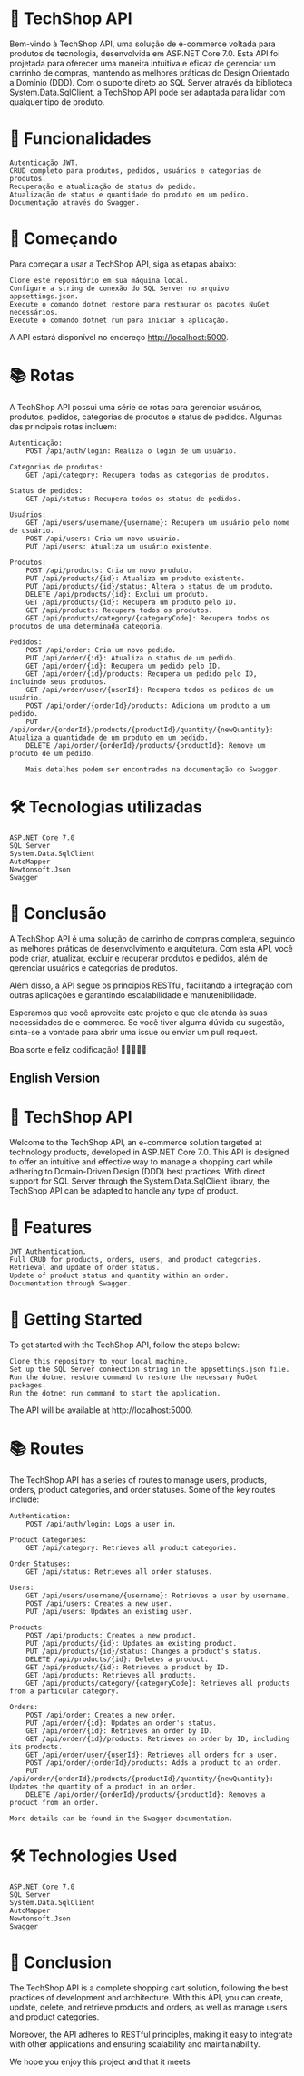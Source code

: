 # 📰 TechShop API

Bem-vindo à TechShop API, uma solução de e-commerce voltada para produtos de tecnologia, desenvolvida em ASP.NET Core 7.0. Esta API foi projetada para oferecer uma maneira intuitiva e eficaz de gerenciar um carrinho de compras, mantendo as melhores práticas do Design Orientado a Domínio (DDD). Com o suporte direto ao SQL Server através da biblioteca System.Data.SqlClient, a TechShop API pode ser adaptada para lidar com qualquer tipo de produto.

# 🌟 Funcionalidades

    Autenticação JWT.
    CRUD completo para produtos, pedidos, usuários e categorias de produtos.
    Recuperação e atualização de status do pedido.
    Atualização de status e quantidade do produto em um pedido.
    Documentação através do Swagger.

# 🚀 Começando

Para começar a usar a TechShop API, siga as etapas abaixo:

    Clone este repositório em sua máquina local.
    Configure a string de conexão do SQL Server no arquivo appsettings.json.
    Execute o comando dotnet restore para restaurar os pacotes NuGet necessários.
    Execute o comando dotnet run para iniciar a aplicação.

A API estará disponível no endereço [http://localhost:5000](http://localhost:5000/).

# 📚 Rotas

A TechShop API possui uma série de rotas para gerenciar usuários, produtos, pedidos, categorias de produtos e status de pedidos. Algumas das principais rotas incluem:

    Autenticação:
        POST /api/auth/login: Realiza o login de um usuário.
        
    Categorias de produtos:
        GET /api/category: Recupera todas as categorias de produtos.

    Status de pedidos:
        GET /api/status: Recupera todos os status de pedidos.

    Usuários:
        GET /api/users/username/{username}: Recupera um usuário pelo nome de usuário.
        POST /api/users: Cria um novo usuário.
        PUT /api/users: Atualiza um usuário existente.

    Produtos:
        POST /api/products: Cria um novo produto.
        PUT /api/products/{id}: Atualiza um produto existente.
        PUT /api/products/{id}/status: Altera o status de um produto.
        DELETE /api/products/{id}: Exclui um produto.
        GET /api/products/{id}: Recupera um produto pelo ID.
        GET /api/products: Recupera todos os produtos.
        GET /api/products/category/{categoryCode}: Recupera todos os produtos de uma determinada categoria.

    Pedidos:
        POST /api/order: Cria um novo pedido.
        PUT /api/order/{id}: Atualiza o status de um pedido.
        GET /api/order/{id}: Recupera um pedido pelo ID.
        GET /api/order/{id}/products: Recupera um pedido pelo ID, incluindo seus produtos.
        GET /api/order/user/{userId}: Recupera todos os pedidos de um usuário.
        POST /api/order/{orderId}/products: Adiciona um produto a um pedido.
        PUT /api/order/{orderId}/products/{productId}/quantity/{newQuantity}: Atualiza a quantidade de um produto em um pedido.
        DELETE /api/order/{orderId}/products/{productId}: Remove um produto de um pedido.
        
        Mais detalhes podem ser encontrados na documentação do Swagger.
    

# 🛠️ Tecnologias utilizadas

    ASP.NET Core 7.0
    SQL Server
    System.Data.SqlClient
    AutoMapper
    Newtonsoft.Json
    Swagger

# 📖 Conclusão

A TechShop API é uma solução de carrinho de compras completa, seguindo as melhores práticas de desenvolvimento e arquitetura. Com esta API, você pode criar, atualizar, excluir e recuperar produtos e pedidos, além de gerenciar usuários e categorias de produtos.

Além disso, a API segue os princípios RESTful, facilitando a integração com outras aplicações e garantindo escalabilidade e manutenibilidade.

Esperamos que você aproveite este projeto e que ele atenda às suas necessidades de e-commerce. Se você tiver alguma dúvida ou sugestão, sinta-se à vontade para abrir uma issue ou enviar um pull request.

Boa sorte e feliz codificação! 🚀👩‍💻👨‍💻


## English Version


# 📰 TechShop API

Welcome to the TechShop API, an e-commerce solution targeted at technology products, developed in ASP.NET Core 7.0. This API is designed to offer an intuitive and effective way to manage a shopping cart while adhering to Domain-Driven Design (DDD) best practices. With direct support for SQL Server through the System.Data.SqlClient library, the TechShop API can be adapted to handle any type of product.

# 🌟 Features

    JWT Authentication.
    Full CRUD for products, orders, users, and product categories.
    Retrieval and update of order status.
    Update of product status and quantity within an order.
    Documentation through Swagger.


# 🚀 Getting Started

To get started with the TechShop API, follow the steps below:

    Clone this repository to your local machine.
    Set up the SQL Server connection string in the appsettings.json file.
    Run the dotnet restore command to restore the necessary NuGet packages.
    Run the dotnet run command to start the application.

The API will be available at http://localhost:5000.

# 📚 Routes

The TechShop API has a series of routes to manage users, products, orders, product categories, and order statuses. Some of the key routes include:

    Authentication:
        POST /api/auth/login: Logs a user in.

    Product Categories:
        GET /api/category: Retrieves all product categories.

    Order Statuses:
        GET /api/status: Retrieves all order statuses.

    Users:
        GET /api/users/username/{username}: Retrieves a user by username.
        POST /api/users: Creates a new user.
        PUT /api/users: Updates an existing user.

    Products:
        POST /api/products: Creates a new product.
        PUT /api/products/{id}: Updates an existing product.
        PUT /api/products/{id}/status: Changes a product's status.
        DELETE /api/products/{id}: Deletes a product.
        GET /api/products/{id}: Retrieves a product by ID.
        GET /api/products: Retrieves all products.
        GET /api/products/category/{categoryCode}: Retrieves all products from a particular category.

    Orders:
        POST /api/order: Creates a new order.
        PUT /api/order/{id}: Updates an order's status.
        GET /api/order/{id}: Retrieves an order by ID.
        GET /api/order/{id}/products: Retrieves an order by ID, including its products.
        GET /api/order/user/{userId}: Retrieves all orders for a user.
        POST /api/order/{orderId}/products: Adds a product to an order.
        PUT /api/order/{orderId}/products/{productId}/quantity/{newQuantity}: Updates the quantity of a product in an order.
        DELETE /api/order/{orderId}/products/{productId}: Removes a product from an order.

    More details can be found in the Swagger documentation.


# 🛠️ Technologies Used

    ASP.NET Core 7.0
    SQL Server
    System.Data.SqlClient
    AutoMapper
    Newtonsoft.Json
    Swagger


# 📖 Conclusion

The TechShop API is a complete shopping cart solution, following the best practices of development and architecture. With this API, you can create, update, delete, and retrieve products and orders, as well as manage users and product categories.

Moreover, the API adheres to RESTful principles, making it easy to integrate with other applications and ensuring scalability and maintainability.

We hope you enjoy this project and that it meets